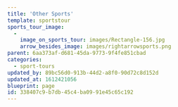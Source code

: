 ```yaml
---
title: 'Other Sports'
template: sportstour
sports_tour_image:
  -
    image_on_sports_tour: images/Rectangle-156.jpg
    arrow_besides_image: images/rightarrowsports.png
parent: 6aa373af-d681-45da-9773-9f4fe851cbad
categories:
  - sport-tours
updated_by: 89bc56d0-913b-44d2-a8f0-90d72c8d152d
updated_at: 1612421056
blueprint: page
id: 338407c9-b7db-45c4-ba09-91e45c65c192
---
```


